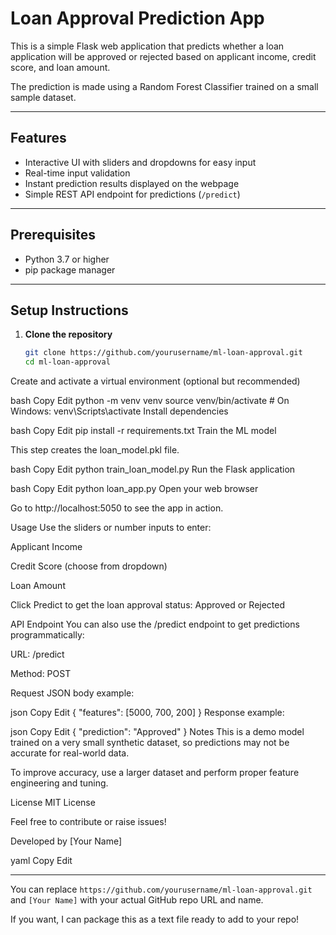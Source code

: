 # Loan Approval Prediction App

This is a simple Flask web application that predicts whether a loan application will be approved or rejected based on applicant income, credit score, and loan amount.

The prediction is made using a Random Forest Classifier trained on a small sample dataset.

---

## Features

- Interactive UI with sliders and dropdowns for easy input  
- Real-time input validation  
- Instant prediction results displayed on the webpage  
- Simple REST API endpoint for predictions (`/predict`)

---

## Prerequisites

- Python 3.7 or higher  
- pip package manager

---

## Setup Instructions

1. **Clone the repository**

   ```bash
   git clone https://github.com/yourusername/ml-loan-approval.git
   cd ml-loan-approval
Create and activate a virtual environment (optional but recommended)

bash
Copy
Edit
python -m venv venv
source venv/bin/activate     # On Windows: venv\Scripts\activate
Install dependencies

bash
Copy
Edit
pip install -r requirements.txt
Train the ML model

This step creates the loan_model.pkl file.

bash
Copy
Edit
python train_loan_model.py
Run the Flask application

bash
Copy
Edit
python loan_app.py
Open your web browser

Go to http://localhost:5050 to see the app in action.

Usage
Use the sliders or number inputs to enter:

Applicant Income

Credit Score (choose from dropdown)

Loan Amount

Click Predict to get the loan approval status: Approved or Rejected

API Endpoint
You can also use the /predict endpoint to get predictions programmatically:

URL: /predict

Method: POST

Request JSON body example:

json
Copy
Edit
{
  "features": [5000, 700, 200]
}
Response example:

json
Copy
Edit
{
  "prediction": "Approved"
}
Notes
This is a demo model trained on a very small synthetic dataset, so predictions may not be accurate for real-world data.

To improve accuracy, use a larger dataset and perform proper feature engineering and tuning.

License
MIT License

Feel free to contribute or raise issues!

Developed by [Your Name]

yaml
Copy
Edit

---

You can replace `https://github.com/yourusername/ml-loan-approval.git` and `[Your Name]` with your actual GitHub repo URL and name.

If you want, I can package this as a text file ready to add to your repo!
